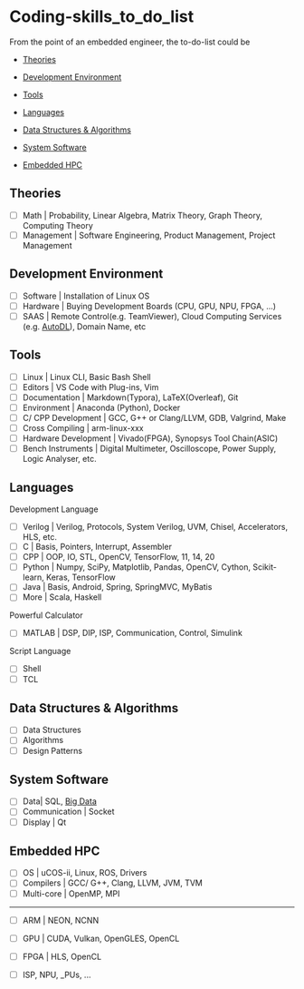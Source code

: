 # Coding-skills_to_do_list

From the point of an embedded engineer, the to-do-list could be

* [Theories](#theories)

* [Development Environment](#development-environment)

* [Tools](#tools)

* [Languages](#languages)

* [Data Structures & Algorithms](#data-structures-&-algorithms)

* [System Software](#system-software)

* [Embedded HPC](#embedded-hpc)

## Theories

- [ ] Math | Probability, Linear Algebra, Matrix Theory, Graph Theory, Computing Theory
- [ ] Management  | Software Engineering, Product Management, Project Management

## Development Environment

- [ ] Software | Installation of Linux OS
- [ ] Hardware | Buying Development Boards (CPU, GPU, NPU, FPGA, ...)
- [ ] SAAS | Remote Control(e.g. TeamViewer), Cloud Computing Services (e.g. [AutoDL](https://www.autodl.com/home)), Domain Name, etc

## Tools

- [ ] Linux | Linux CLI, Basic Bash Shell
- [ ] Editors | VS Code with Plug-ins, Vim
- [ ] Documentation | Markdown(Typora), LaTeX(Overleaf), Git
- [ ] Environment |  Anaconda (Python), Docker
- [ ] C/ CPP Development | GCC, G++ or Clang/LLVM, GDB, Valgrind, Make 
- [ ] Cross Compiling | arm-linux-xxx
- [ ] Hardware Development | Vivado(FPGA), Synopsys Tool Chain(ASIC)
- [ ] Bench Instruments | Digital Multimeter, Oscilloscope, Power Supply, Logic Analyser, etc.

## Languages

Development Language

- [ ] Verilog | Verilog, Protocols, System Verilog, UVM, Chisel, Accelerators, HLS, etc.
- [ ] C | Basis, Pointers, Interrupt, Assembler
- [ ] CPP | OOP, IO, STL, OpenCV, TensorFlow, 11, 14, 20
- [ ] Python | Numpy, SciPy, Matplotlib, Pandas, OpenCV, Cython, Scikit-learn, Keras, TensorFlow
- [ ] Java | Basis, Android, Spring, SpringMVC, MyBatis
- [ ] More | Scala, Haskell

Powerful Calculator

- [ ] MATLAB | DSP, DIP, ISP, Communication, Control, Simulink

Script Language

- [ ] Shell
- [ ] TCL

## Data Structures & Algorithms

- [ ] Data Structures 
- [ ] Algorithms
- [ ] Design Patterns

## System Software

- [ ] Data| SQL, [Big Data](https://segmentfault.com/a/1190000024459497)
- [ ] Communication | Socket
- [ ] Display | Qt

## Embedded HPC

- [ ] OS | uCOS-ii, Linux, ROS, Drivers
- [ ] Compilers | GCC/ G++, Clang, LLVM, JVM, TVM
- [ ] Multi-core | OpenMP, MPI

---

- [ ] ARM | NEON, NCNN
- [ ] GPU | CUDA, Vulkan, OpenGLES, OpenCL
- [ ] FPGA | HLS, OpenCL
- [ ] ISP, NPU, _PUs, ...

